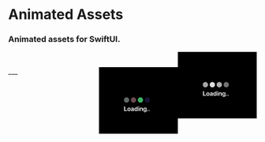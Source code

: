 <p><h1 align="left">Animated Assets</h1></p>
<p><h3>Animated assets for SwiftUI.</h3></p>
<p><img align="right" src="https://github.com/deepakpillai/AnimatedAssets/blob/main/1.gif" width="160" />
</p>&nbsp;
<p><img align="right" src="https://github.com/deepakpillai/AnimatedAssets/blob/main/2.gif" width="160" />
</p>
___
